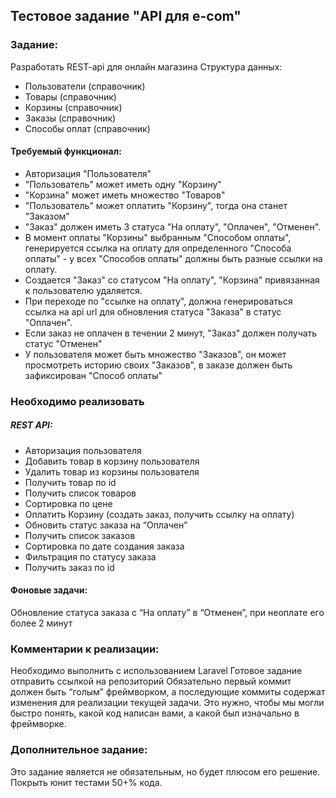 ## Тестовое задание "API для e-com"

### Задание:
Разработать REST-api для онлайн магазина
Структура данных:

- Пользователи (справочник)
- Товары (справочник)
- Корзины (справочник)
- Заказы (справочник)
- Способы оплат (справочник)

#### Требуемый функционал:

- Авторизация "Пользователя"
- "Пользователь" может иметь одну "Корзину"
- "Корзина" может иметь множество "Товаров"
- "Пользователь" может оплатить "Корзину", тогда она станет "Заказом"
- "Заказ" должен иметь 3 статуса "На оплату", "Оплачен", "Отменен".
- В момент оплаты "Корзины" выбранным "Способом оплаты", генерируется ссылка на оплату для определенного "Способа оплаты" - у всех "Способов оплаты" должны быть разные ссылки на оплату.
- Создается "Заказ" со статусом "На оплату", "Корзина" привязанная к пользователю удаляется.
- При переходе по "ссылке на оплату", должна генерироваться ссылка на api url для обновления статуса "Заказа" в статус "Оплачен".
- Если заказ не оплачен в течении 2 минут, "Заказ" должен получать статус "Отменен"
- У пользователя может быть множество "Заказов", он может просмотреть историю своих "Заказов", в заказе должен быть зафиксирован "Способ оплаты"


### Необходимо реализовать
##### REST API:
- Авторизация пользователя
- Добавить товар в корзину пользователя
- Удалить товар из корзины пользователя
- Получить товар по id
- Получить список товаров
- Сортировка по цене
- Оплатить Корзину (создать заказ, получить ссылку на оплату)
- Обновить статус заказа на “Оплачен”
- Получить список заказов
- Сортировка по дате создания заказа
- Фильтрация по статусу заказа
- Получить заказ по id
#### Фоновые задачи:
Обновление статуса заказа с “На оплату” в “Отменен”, при неоплате его более 2 минут

### Комментарии к реализации:
Необходимо выполнить с использованием Laravel
Готовое задание отправить ссылкой на репозиторий
Обязательно первый коммит должен быть “голым” фреймворком, а последующие коммиты содержат изменения для реализации текущей задачи. Это нужно, чтобы мы могли быстро понять, какой код написан вами, а какой был изначально в фреймворке.

### Дополнительное задание:
Это задание является не обязательным, но будет плюсом его решение.
Покрыть юнит тестами 50+% кода.
